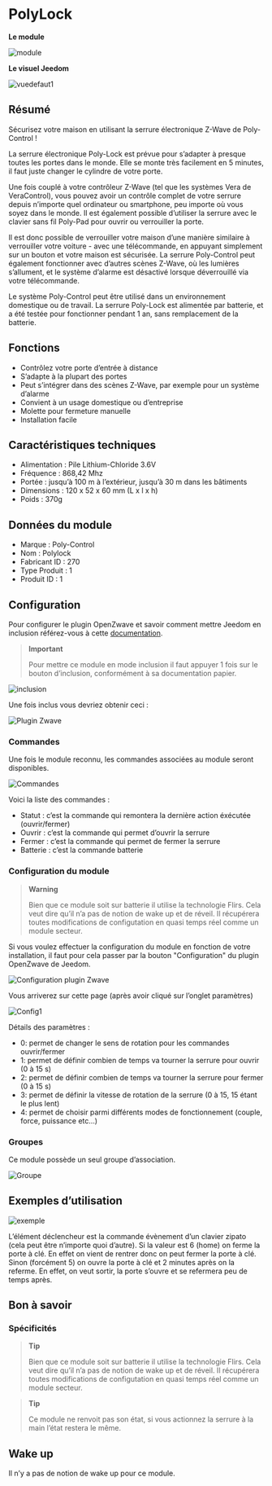 # PolyLock

**Le module**

![module](images/polycontrol.polylock/module.jpg)

**Le visuel Jeedom**

![vuedefaut1](images/polycontrol.polylock/vuedefaut1.jpg)

## Résumé

Sécurisez votre maison en utilisant la serrure électronique Z-Wave de Poly-Control !

La serrure électronique Poly-Lock est prévue pour s’adapter à presque toutes les portes dans le monde. Elle se monte très facilement en 5 minutes, il faut juste changer le cylindre de votre porte.

Une fois couplé à votre contrôleur Z-Wave (tel que les systèmes Vera de VeraControl), vous pouvez avoir un contrôle complet de votre serrure depuis n’importe quel ordinateur ou smartphone, peu importe où vous soyez dans le monde. Il est également possible d’utiliser la serrure avec le clavier sans fil Poly-Pad pour ouvrir ou verrouiller la porte.

Il est donc possible de verrouiller votre maison d’une manière similaire à verrouiller votre voiture - avec une télécommande, en appuyant simplement sur un bouton et votre maison est sécurisée. La serrure Poly-Control peut également fonctionner avec d’autres scènes Z-Wave, où les lumières s’allument, et le système d’alarme est désactivé lorsque déverrouillé via votre télécommande.

Le système Poly-Control peut être utilisé dans un environnement domestique ou de travail. La serrure Poly-Lock est alimentée par batterie, et a été testée pour fonctionner pendant 1 an, sans remplacement de la batterie.

## Fonctions

-   Contrôlez votre porte d’entrée à distance
-   S’adapte à la plupart des portes
-   Peut s’intégrer dans des scènes Z-Wave, par exemple pour un système d’alarme
-   Convient à un usage domestique ou d’entreprise
-   Molette pour fermeture manuelle
-   Installation facile

## Caractéristiques techniques

-   Alimentation : Pile Lithium-Chloride 3.6V
-   Fréquence : 868,42 Mhz
-   Portée : jusqu’à 100 m à l’extérieur, jusqu’à 30 m dans les bâtiments
-   Dimensions : 120 x 52 x 60 mm (L x l x h)
-   Poids : 370g

## Données du module

-   Marque : Poly-Control
-   Nom : Polylock
-   Fabricant ID : 270
-   Type Produit : 1
-   Produit ID : 1

## Configuration

Pour configurer le plugin OpenZwave et savoir comment mettre Jeedom en inclusion référez-vous à cette [documentation](https://doc.jeedom.com/fr_FR/plugins/automation%20protocol/openzwave/).

> **Important**
>
> Pour mettre ce module en mode inclusion il faut appuyer 1 fois sur le bouton d’inclusion, conformément à sa documentation papier.

![inclusion](images/polycontrol.polylock/inclusion.jpg)

Une fois inclus vous devriez obtenir ceci :

![Plugin Zwave](images/polycontrol.polylock/information.jpg)

### Commandes

Une fois le module reconnu, les commandes associées au module seront disponibles.

![Commandes](images/polycontrol.polylock/commandes.jpg)

Voici la liste des commandes :

-   Statut : c’est la commande qui remontera la dernière action éxécutée (ouvrir/fermer)
-   Ouvrir : c’est la commande qui permet d’ouvrir la serrure
-   Fermer : c’est la commande qui permet de fermer la serrure
-   Batterie : c’est la commande batterie

### Configuration du module

> **Warning**
>
> Bien que ce module soit sur batterie il utilise la technologie Flirs. Cela veut dire qu’il n’a pas de notion de wake up et de réveil. Il récupérera toutes modifications de configutation en quasi temps réel comme un module secteur.

Si vous voulez effectuer la configuration du module en fonction de votre installation, il faut pour cela passer par la bouton "Configuration" du plugin OpenZwave de Jeedom.

![Configuration plugin Zwave](images/plugin/bouton_configuration.jpg)

Vous arriverez sur cette page (après avoir cliqué sur l’onglet paramètres)

![Config1](images/polycontrol.polylock/config1.jpg)

Détails des paramètres :

-   0: permet de changer le sens de rotation pour les commandes ouvrir/fermer
-   1: permet de définir combien de temps va tourner la serrure pour ouvrir (0 à 15 s)
-   2: permet de définir combien de temps va tourner la serrure pour fermer (0 à 15 s)
-   3: permet de définir la vitesse de rotation de la serrure (0 à 15, 15 étant le plus lent)
-   4: permet de choisir parmi différents modes de fonctionnement (couple, force, puissance etc…​)

### Groupes

Ce module possède un seul groupe d’association.

![Groupe](images/polycontrol.polylock/groupe.jpg)

## Exemples d’utilisation

![exemple](images/polycontrol.polylock/exemple.jpg)

L’élément déclencheur est la commande évènement d’un clavier zipato (cela peut être n’importe quoi d’autre). Si la valeur est 6 (home) on ferme la porte à clé. En effet on vient de rentrer donc on peut fermer la porte à clé. Sinon (forcément 5) on ouvre la porte à clé et 2 minutes après on la referme. En effet, on veut sortir, la porte s’ouvre et se refermera peu de temps après.

## Bon à savoir

### Spécificités

> **Tip**
>
> Bien que ce module soit sur batterie il utilise la technologie Flirs. Cela veut dire qu’il n’a pas de notion de wake up et de réveil. Il récupérera toutes modifications de configutation en quasi temps réel comme un module secteur.

> **Tip**
>
> Ce module ne renvoit pas son état, si vous actionnez la serrure à la main l’état restera le même.

## Wake up

Il n’y a pas de notion de wake up pour ce module.

